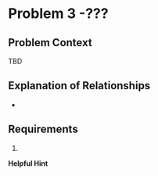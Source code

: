 # Problem 3 -???

## Problem Context

TBD



## Explanation of Relationships

- 
## Requirements

1.
**Helpful Hint**

```

